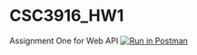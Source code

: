 # CSC3916_HW1
Assignment One for Web API
[![Run in Postman](https://run.pstmn.io/button.svg)](https://app.getpostman.com/run-collection/b42e0df5432c6ca258bc#?env%5BHW1%5D=W3siZGVzY3JpcHRpb24iOnsiY29udGVudCI6IiIsInR5cGUiOiJ0ZXh0L3BsYWluIn0sInZhbHVlIjoidGVzdCBlY2hvIiwia2V5IjoiZWNob19ib2R5IiwiZW5hYmxlZCI6dHJ1ZX1d)
